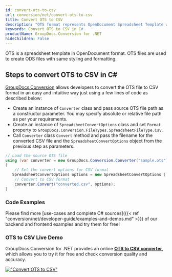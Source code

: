 ```yaml
---
id: convert-ots-to-csv
url: conversion/net/convert-ots-to-csv
title: Convert OTS to CSV
description: "OTS format represents OpenDocument Spreadsheet Template with .ots extension. Learn how to convert OTS to CSV file programmatically in C# language using GroupDocs.Conversion for .NET library."
keywords: Convert OTS to CSV in C#
productName: GroupDocs.Conversion for .NET
hideChildren: False
---
```


OTS is a spreadsheet template in OpenDocument format. OTS files are used to create ODS files with same styling and formatting.

## Steps to convert OTS to CSV in C#

[GroupDocs.Conversion](https://products.groupdocs.com/conversion/net) allows developers to convert the OTS file to CSV format in an easy and intuitive way just using a few lines of code as described below:

* Create an instance of `Converter` class and pass source OTS file path as a constructor parameter. You may specify absolute or relative file path as per your requirements. 
* Create an instance of `SpreadsheetConvertOptions` class and set `Format` property to `GroupDocs.Conversion.FileTypes.SpreadsheetFileType.Csv`.
* Call `Converter` class `Convert` method and pass the filename for the converted CSV file and the `SpreadsheetConvertOptions` object from the previous step as parameters.

```csharp
// Load the source OTS file
using (var converter = new GroupDocs.Conversion.Converter("sample.ots"))
{
    // Set the convert options for CSV format
   SpreadsheetConvertOptions options = new SpreadsheetConvertOptions { Format = GroupDocs.Conversion.FileTypes.SpreadsheetFileType.Csv };
    // Convert to CSV format
    converter.Convert("converted.csv", options);
}
```

### Code Examples

Please find more [use-cases and complete C# sources]({{< ref "conversion/net/developer-guide/examples-and-demos.md" >}}) of our backend and frontend examples and try them for free!

### OTS to CSV Live Demo

GroupDocs.Conversion for .NET provides an online [**OTS to CSV converter**](https://products.groupdocs.app/conversion/ots-to-csv), which allows you to try it for free and check conversion quality and accuracy.

[!["Convert OTS to CSV"](conversion/net/images/convert-to-csv/convert-ots-to-csv.png)](https://products.groupdocs.app/conversion/ots-to-csv)